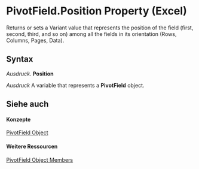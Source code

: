 
# PivotField.Position Property (Excel)

Returns or sets a Variant value that represents the position of the field (first, second, third, and so on) among all the fields in its orientation (Rows, Columns, Pages, Data).


## Syntax

 _Ausdruck_. **Position**

 _Ausdruck_ A variable that represents a **PivotField** object.


## Siehe auch


#### Konzepte


[PivotField Object](52784960-e2da-b43a-1e37-2d4dae61c6d8.md)
#### Weitere Ressourcen


[PivotField Object Members](http://msdn.microsoft.com/library/4a6ea12a-072c-a386-c855-7bf5f6eadd46%28Office.15%29.aspx)